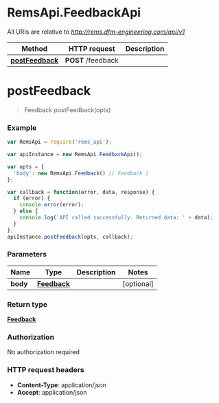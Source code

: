 # RemsApi.FeedbackApi

All URIs are relative to *http://rems.dfm-engineering.com/api/v1*

Method | HTTP request | Description
------------- | ------------- | -------------
[**postFeedback**](FeedbackApi.md#postFeedback) | **POST** /feedback | 


<a name="postFeedback"></a>
# **postFeedback**
> Feedback postFeedback(opts)



### Example
```javascript
var RemsApi = require('rems_api');

var apiInstance = new RemsApi.FeedbackApi();

var opts = { 
  'body': new RemsApi.Feedback() // Feedback | 
};

var callback = function(error, data, response) {
  if (error) {
    console.error(error);
  } else {
    console.log('API called successfully. Returned data: ' + data);
  }
};
apiInstance.postFeedback(opts, callback);
```

### Parameters

Name | Type | Description  | Notes
------------- | ------------- | ------------- | -------------
 **body** | [**Feedback**](Feedback.md)|  | [optional] 

### Return type

[**Feedback**](Feedback.md)

### Authorization

No authorization required

### HTTP request headers

 - **Content-Type**: application/json
 - **Accept**: application/json


